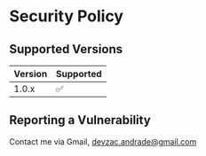 # Security Policy

## Supported Versions

| Version | Supported          |
| ------- | ------------------ |
| 1.0.x   | :white_check_mark: ||

## Reporting a Vulnerability

Contact me via Gmail, devzac.andrade@gmail.com
